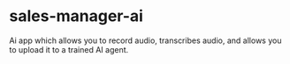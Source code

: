 # sales-manager-ai
Ai app which allows you to record audio, transcribes audio, and allows you to upload it to a trained AI agent. 
